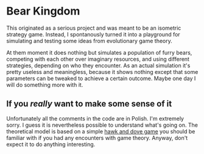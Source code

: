 # Bear Kingdom

This originated as a serious project and was meant to be an isometric strategy game. Instead, I spontanously turned it into a playground for simulating and testing some ideas from evolutionary game theory.

At them moment it does nothing but simulates a population of furry bears, competing with each other over imaginary resources, and using different strategies, depending on who they encounter. As an actual simulation it's pretty useless and meaningless, because it shows nothing except that some parameters can be tweaked to achieve a certain outcome. Maybe one day I will do something more with it.

## If you *really* want to make some sense of it

Unfortunately all the comments in the code are in Polish. I'm extremely sorry. I guess it is nevertheless possible to understand what's going on. The theoretical model is based on a simple [hawk and dove game](https://en.wikipedia.org/wiki/Chicken_(game)) you should be familiar with if you had any encounters with game theory. Anyway, don't expect it to do anything interesting.
